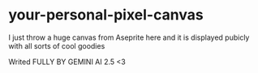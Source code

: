 # your-personal-pixel-canvas
I just throw a huge canvas from Aseprite here and it is displayed pubicly with all sorts of cool goodies

Writed FULLY BY GEMINI AI 2.5 <3
